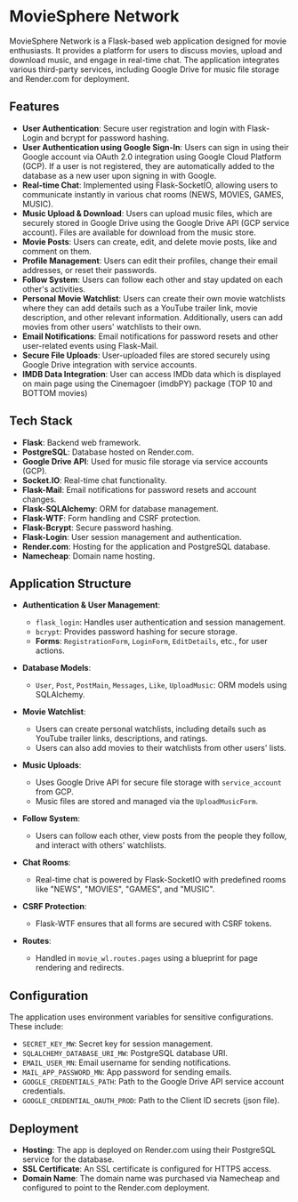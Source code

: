 # MovieSphere Network

MovieSphere Network is a Flask-based web application designed for movie enthusiasts. It provides a platform for users to discuss movies, upload and download music, and engage in real-time chat. The application integrates various third-party services, including Google Drive for music file storage and Render.com for deployment.

## Features

- **User Authentication**: Secure user registration and login with Flask-Login and bcrypt for password hashing.
- **User Authentication using Google Sign-In**: Users can sign in using their Google account via OAuth 2.0 integration using Google Cloud Platform (GCP). If a user is not registered, they are automatically added to the database as a new user upon signing in with Google.
- **Real-time Chat**: Implemented using Flask-SocketIO, allowing users to communicate instantly in various chat rooms (NEWS, MOVIES, GAMES, MUSIC).
- **Music Upload & Download**: Users can upload music files, which are securely stored in Google Drive using the Google Drive API (GCP service account). Files are available for download from the music store.
- **Movie Posts**: Users can create, edit, and delete movie posts, like and comment on them.
- **Profile Management**: Users can edit their profiles, change their email addresses, or reset their passwords.
- **Follow System**: Users can follow each other and stay updated on each other's activities.
- **Personal Movie Watchlist**: Users can create their own movie watchlists where they can add details such as a YouTube trailer link, movie description, and other relevant information. Additionally, users can add movies from other users' watchlists to their own.
- **Email Notifications**: Email notifications for password resets and other user-related events using Flask-Mail.
- **Secure File Uploads**: User-uploaded files are stored securely using Google Drive integration with service accounts.
- **IMDB Data Integration**: User can access IMDb data which is displayed on main page using the Cinemagoer (imdbPY) package (TOP 10 and BOTTOM movies)

## Tech Stack

- **Flask**: Backend web framework.
- **PostgreSQL**: Database hosted on Render.com.
- **Google Drive API**: Used for music file storage via service accounts (GCP).
- **Socket.IO**: Real-time chat functionality.
- **Flask-Mail**: Email notifications for password resets and account changes.
- **Flask-SQLAlchemy**: ORM for database management.
- **Flask-WTF**: Form handling and CSRF protection.
- **Flask-Bcrypt**: Secure password hashing.
- **Flask-Login**: User session management and authentication.
- **Render.com**: Hosting for the application and PostgreSQL database.
- **Namecheap**: Domain name hosting.

## Application Structure

- **Authentication & User Management**:
  - `flask_login`: Handles user authentication and session management.
  - `bcrypt`: Provides password hashing for secure storage.
  - **Forms**: `RegistrationForm`, `LoginForm`, `EditDetails`, etc., for user actions.

- **Database Models**:
  - `User`, `Post`, `PostMain`, `Messages`, `Like`, `UploadMusic`: ORM models using SQLAlchemy.
  
- **Movie Watchlist**:
  - Users can create personal watchlists, including details such as YouTube trailer links, descriptions, and ratings.
  - Users can also add movies to their watchlists from other users' lists.
  
- **Music Uploads**:
  - Uses Google Drive API for secure file storage with `service_account` from GCP.
  - Music files are stored and managed via the `UploadMusicForm`.

- **Follow System**:
  - Users can follow each other, view posts from the people they follow, and interact with others' watchlists.

- **Chat Rooms**:
  - Real-time chat is powered by Flask-SocketIO with predefined rooms like "NEWS", "MOVIES", "GAMES", and "MUSIC".

- **CSRF Protection**:
  - Flask-WTF ensures that all forms are secured with CSRF tokens.
  
- **Routes**:
  - Handled in `movie_wl.routes.pages` using a blueprint for page rendering and redirects.

## Configuration

The application uses environment variables for sensitive configurations. These include:

- `SECRET_KEY_MW`: Secret key for session management.
- `SQLALCHEMY_DATABASE_URI_MW`: PostgreSQL database URI.
- `EMAIL_USER_MN`: Email username for sending notifications.
- `MAIL_APP_PASSWORD_MN`: App password for sending emails.
- `GOOGLE_CREDENTIALS_PATH`: Path to the Google Drive API service account credentials.
- `GOOGLE_CREDENTIAL_OAUTH_PROD`: Path to the Client ID secrets (json file).

## Deployment

- **Hosting**: The app is deployed on Render.com using their PostgreSQL service for the database.
- **SSL Certificate**: An SSL certificate is configured for HTTPS access.
- **Domain Name**: The domain name was purchased via Namecheap and configured to point to the Render.com deployment.
